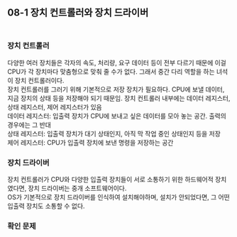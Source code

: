 ## 08-1 장치 컨트롤러와 장치 드라이버<br><br>
### 장치 컨트롤러<br>
다양한 여러 장치들은 각자의 속도, 처리량, 요구 데이터 등이 전부 다르기 때문에 이걸 CPU가 각 장치마다 맞춤형으로 맞춰 줄 수가 없다. 그래서 중간 다리 역할을 하는 녀석이 장치 컨트롤러이다.<br>
장치 컨트롤러를 그러기 위해 기본적으로 저장 장치가 필요하다. CPU에 보낼 데이터, 지금 장치의 상태 등을 저장해야 되기 때문임. 장치 컨트롤러 내부에는 데이터 레지스터, 상태 레지스터, 제어 레지스터가 있음<br>
데이터 레지스터: 입출력 장치가 CPU에 보내고 싶은 데이터를 모아 놓는 공간. 출력의 경우에는 그 반대<br>
상태 레지스터: 입출력 장치가 대기 상태인지, 아직 막 작업 중인 상태인지 등을 저장<br>
제어 레지스터: CPU가 입출력 장치에 보낸 명령을 저장하는 공간<br>

### 장치 드라이버<br>
장치 컨트롤러가 CPU와 다양한 입출력 장치들이 서로 소통하기 위한 하드웨어적 장치였다면, 장치 드라이버는 중개 소프트웨어이다.<br>
OS가 기본적으로 장치 드라이버를 인식하여 설치해야하며, 설치가 안되었다면, 그 어떤 입출력 장치도 소통할 수 없다.<br>

### 확인 문제<br>

